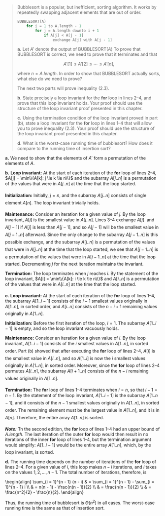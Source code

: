 > Bubblesort is a popular, but inefficient, sorting algorithm. It works by repeatedly swapping adjacent elements that are out of order.
>
> ```cpp
> BUBBLESORT(A)
>     for i = 1 to A.length - 1 
>         for j = A.length downto i + 1 
>             if A[j] < A[j - 1]
>                 exchange A[j] with A[j - 1]
> ```
>
> **a.** Let $A'$ denote the output of $\text{BUBBLESORT}(A)$ To prove that $\text{BUBBLESORT}$ is correct, we need to prove that it terminates and that
>
> $$A'[1] \le A'[2] \le \cdots \le A'[n], \tag{2.3}$$
>
> where $n = A.length$. In order to show that BUBBLESORT actually sorts, what else do we need to prove?
>
> The next two parts will prove inequality $\text{(2.3)}$.
>
> **b.** State precisely a loop invariant for the **for** loop in lines 2–4, and prove that this loop invariant holds. Your proof should use the structure of the loop invariant proof presented in this chapter.
>
> **c.** Using the termination condition of the loop invariant proved in part (b), state a loop invariant for the **for** loop in lines 1–4 that will allow you to prove inequality $\text{(2.3)}$. Your proof should use the structure of the loop invariant proof presented in this chapter.
>
> **d.** What is the worst-case running time of bubblesort? How does it compare to the running time of insertion sort?

**a.** We need to show that the elements of $A'$ form a permutation of the elements of $A$.

**b.** **Loop invariant:** At the start of each iteration of the **for** loop of lines 2–4, $A[j] = \min\\{A[k]: j \le k \le n\\}$ and the subarray $A[j..n]$ is a permutation of the values that were in $A[j..n]$ at the time that the loop started.

**Initialization:** Initially, $j = n$, and the subarray $A[j..n]$ consists of single element $A[n]$. The loop invariant trivially holds.

**Maintenance:** Consider an iteration for a given value of $j$. By the loop invariant, $A[j]$ is the smallest value in $A[j..n]$. Lines 3–4 exchange $A[j]$  and $A[j - 1]$ if $A[j]$ is less than $A[j - 1]$, and so $A[j - 1]$ will be the smallest value in $A[j - 1..n]$ afterward. Since the only change to the subarray $A[j - 1..n]$ is this possible exchange, and the subarray $A[j..n]$ is a permutation of the values that were in $A[j..n]$ at the time that the loop started, we see that $A[j - 1..n]$ is a permutation of the values that were in $A[j - 1..n]$ at the time that the loop started. Decrementing $j$ for the next iteration maintains the invariant.

**Termination:** The loop terminates when $j$ reaches $i$. By the statement of the loop invariant, $A[i] = \min\\{A[k]: i \le k \le n\\}$ and $A[i..n]$ is a permutation of the values that were in $A[i..n]$ at the time that the loop started.

**c.** **Loop invariant:** At the start of each iteration of the **for** loop of lines 1–4, the subarray $A[1..i - 1]$ consists of the $i - 1$ smallest values originally in $A[1..n]$, in sorted order, and $A[i..n]$ consists of the $n - i + 1$ remaining values originally in $A[1..n]$.

**Initialization:** Before the first iteration of the loop, $i = 1$. The subarray $A[1..i - 1]$ is empty, and so the loop invariant vacuously holds.

**Maintenance:** Consider an iteration for a given value of $i$. By the loop invariant, $A[1..i - 1]$ consists of the $i$ smallest values in $A[1..n]$, in sorted order. Part (b) showed that after executing the **for** loop of lines 2–4, $A[i]$ is the smallest value in $A[i..n]$, and so $A[1..i]$ is now the $i$ smallest values originally in $A[1..n]$, in sorted order. Moreover, since the **for** loop of lines 2–4 permutes $A[i..n]$, the subarray $A[i + 1..n]$ consists of the $n - i$ remaining values originally in $A[1..n]$.

**Termination:** The **for** loop of lines 1–4 terminates when $i = n$, so that $i - 1 = n - 1$. By the statement of the loop invariant, $A[1..i - 1]$ is the subarray $A[1..n - 1]$, and it consists of the $n - 1$ smallest values originally in $A[1..n]$, in sorted order. The remaining element must be the largest value in $A[1..n]$, and it is in $A[n]$. Therefore, the entire array $A[1..n]$ is sorted.

__*Note:*__ Tn the second edition, the **for** loop of lines 1–4 had an upper bound of $A.length$. The last iteration of the outer **for** loop would then result in no iterations of the inner **for** loop of lines 1–4, but the termination argument would simplify: $A[1..i - 1]$ would be the entire array $A[1..n]$, which, by the loop invariant, is sorted.

**d.** The running time depends on the number of iterations of the **for** loop of lines 2–4. For a given value of $i$, this loop makes $n - i$ iterations, and $i$ takes on the values $1, 2, \ldots, n - 1$. The total number of iterations, therefore, is

\begin{align}
\sum_{i = 1}^{n - 1} (n - i) 
    & = \sum_{i = 1}^{n - 1} - \sum_{i = 1}^{n - 1} i \\\\
    & = n(n - 1) - \frac{n(n - 1)}{2} \\\\
    & = \frac{n(n - 1)}{2} \\\\
    & = \frac{n^2}{2} - \frac{n}{2}.
\end{align}

Thus, the running time of bubblesort is $\Theta(n^2)$ in all cases. The worst-case running time is the same as that of insertion sort.
